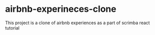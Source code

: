 # airbnb-experineces-clone

This project is a clone of airbnb experiences as a part of scrimba react tutorial
